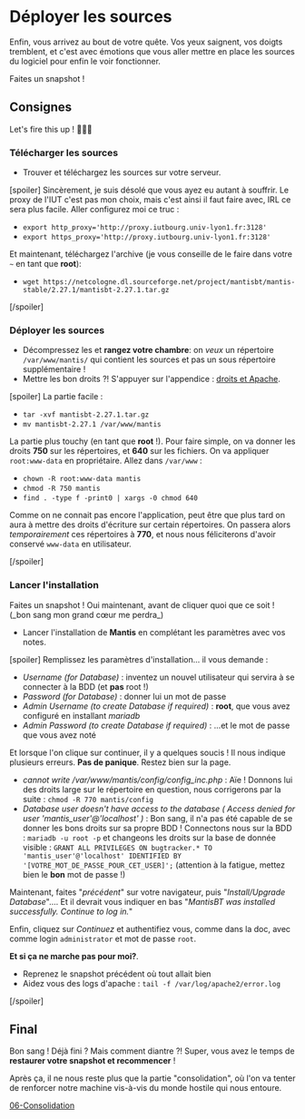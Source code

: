 # Déployer les sources
Enfin, vous arrivez au bout de votre quête. Vos yeux saignent, vos doigts tremblent, et c'est avec émotions que vous aller mettre en place les sources du logiciel pour enfin le voir fonctionner.

<div class="astuce">Faites un snapshot !</div>

## Consignes
Let's fire this up ! 🚀🚀🚀
### Télécharger les sources
 - Trouver et téléchargez les sources sur votre serveur.

[spoiler]
Sincèrement, je suis désolé que vous ayez eu autant à souffrir. Le proxy de l'IUT c'est pas mon choix, mais c'est ainsi il faut faire avec, IRL ce sera plus facile. Aller configurez moi ce truc :
 - `export http_proxy='http://proxy.iutbourg.univ-lyon1.fr:3128'`
 - `export https_proxy='http://proxy.iutbourg.univ-lyon1.fr:3128'`

Et maintenant, téléchargez l'archive (je vous conseille de le faire dans votre `~` en tant que **root**):
 - `wget https://netcologne.dl.sourceforge.net/project/mantisbt/mantis-stable/2.27.1/mantisbt-2.27.1.tar.gz`

[/spoiler]

### Déployer les sources
 - Décompressez les et **rangez votre chambre**: on _veux_ un répertoire `/var/www/mantis/` qui contient les sources et pas un sous répertoire supplémentaire !
 - Mettre les bon droits ?! S'appuyer sur l'appendice : [droits et Apache](https://tunkasina.github.io/CoursPereBoullard/#/./Appendices/App.02%20droits%20et%20Apache.md).

[spoiler]
La partie facile :
 - `tar -xvf mantisbt-2.27.1.tar.gz`
 - `mv mantisbt-2.27.1 /var/www/mantis`

La partie plus touchy (en tant que **root** !). Pour faire simple, on va donner les droits **750** sur les répertoires, et **640** sur les fichiers. On va appliquer `root:www-data` en propriétaire. Allez dans `/var/www` :
 - `chown -R root:www-data mantis`
 - `chmod -R 750 mantis`
 - `find . -type f -print0 | xargs -0 chmod 640`

Comme on ne connait pas encore l'application, peut être que plus tard on aura à mettre des droits d'écriture sur certain répertoires. On passera alors _temporairement_ ces répertoires à **770**, et nous nous féliciterons d'avoir conservé `www-data` en utilisateur.

[/spoiler]

### Lancer l'installation

<div class="astuce">Faites un snapshot ! Oui maintenant, avant de cliquer quoi que ce soit !</div>
(_bon sang mon grand cœur me perdra_)
 
 - Lancer l'installation de **Mantis** en complétant les paramètres avec vos notes.

[spoiler]
Remplissez les paramètres d'installation... il vous demande :
 - _Username (for Database)_ : inventez un nouvel utilisateur qui servira à se connecter à la BDD (et **pas** root !)
 - _Password (for Database)_ : donner lui un mot de passe
 - _Admin Username (to create Database if required)_ : **root**, que vous avez configuré en installant _mariadb_
 - _Admin Password (to create Database if required)_ : ...et le mot de passe que vous avez noté

Et lorsque l'on clique sur continuer, il y a quelques soucis ! Il nous indique plusieurs erreurs. **Pas de panique**. Restez bien sur la page.
 - _cannot write /var/www/mantis/config/config_inc.php_ : Aïe ! Donnons lui des droits large sur le répertoire en question, nous corrigerons par la suite : `chmod -R 770 mantis/config`
 - _Database user doesn't have access to the database ( Access denied for user 'mantis_user'@'localhost' )_ : Bon sang, il n'a pas été capable de se donner les bons droits sur sa propre BDD ! Connectons nous sur la BDD : `mariadb -u root -p` et changeons les droits sur la base de donnée visible : `GRANT ALL PRIVILEGES ON bugtracker.* TO 'mantis_user'@'localhost' IDENTIFIED BY '[VOTRE_MOT_DE_PASSE_POUR_CET_USER]';` (attention à la fatigue, mettez bien le **bon** mot de passe !)

Maintenant, faites "_précédent_" sur votre navigateur, puis "_Install/Upgrade Database_".... Et il devrait vous indiquer en bas "_MantisBT was installed successfully. Continue to log in._"

Enfin, cliquez sur _Continuez_ et authentifiez vous, comme dans la doc, avec comme login `administrator` et mot de passe `root`.

**Et si ça ne marche pas pour moi?**.
 - Reprenez le snapshot précédent où tout allait bien
 - Aidez vous des logs d'apache : `tail -f /var/log/apache2/error.log`

[/spoiler]

## Final
Bon sang ! Déjà fini ? Mais comment diantre ?! Super, vous avez le temps de **restaurer votre snapshot et recommencer** !

Après ça, il ne nous reste plus que la partie "consolidation", où l'on va tenter de renforcer notre machine vis-à-vis du monde hostile qui nous entoure.

[06-Consolidation](./CoursApache/Chapitres/06-Consolidation.md)

